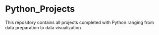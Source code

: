 # Python_Projects
This repository contains all projects completed with Python ranging from data preparation to data visualization 
